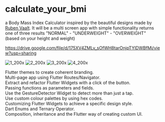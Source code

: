 # calculate_your_bmi

a Body Mass Index Calculator inspired by the beautiful designs made by <a href="https://dribbble.com/shots/4585382-Simple-BMI-Calculator" rel="nofollow">Ruben Vaalt</a>. It will be a multi screen app with simple functionality returns one of three results "NORMAL" - "UNDERWEIGHT" - "OVERWEIGHT" (based on your height and weight)  

https://drive.google.com/file/d/175XV4ZMLv_sOfWH8tarOnjpTYlDWBfMi/view?usp=sharing

![1_200x](https://user-images.githubusercontent.com/70852067/97576688-27c88000-19f7-11eb-8bdd-e2a26579035c.png)
![2_200x](https://user-images.githubusercontent.com/70852067/97576690-28f9ad00-19f7-11eb-88d4-fb3460c8f9f3.png)
![3_200x](https://user-images.githubusercontent.com/70852067/97576693-2a2ada00-19f7-11eb-8fd6-34184a1c0514.png)
![4_200x](https://user-images.githubusercontent.com/70852067/97576696-2ac37080-19f7-11eb-8a4f-96a3300cc585.png)

Flutter themes to create coherent branding.  
Multi-page app using Flutter Routes/Navigator.  
Extract and refactor Flutter Widgets with a click of the button.  
Passing functions as parameters and fields.  
Use the GestureDetector Widget to detect more than just a tap.  
Use custom colour palettes by using hex codes.  
Customizing Flutter Widgets to achieve a specific design style.  
Dart Enums and Ternary Operator.  
Composition, inheritance and the Flutter way of creating custom UI.
